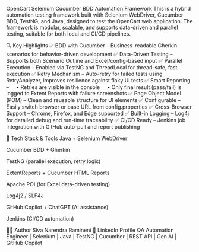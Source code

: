  OpenCart Selenium Cucumber BDD Automation Framework
This is a hybrid automation testing framework built with Selenium WebDriver, Cucumber BDD, TestNG, and Java, designed to test the OpenCart web application. The framework is modular, scalable, and supports data-driven and parallel testing, suitable for both local and CI/CD pipelines.

🔍 Key Highlights
✅ BDD with Cucumber – Business-readable Gherkin scenarios for behavior-driven development
✅ Data-Driven Testing – Supports both Scenario Outline and Excel/config-based input
✅ Parallel Execution – Enabled via TestNG and ThreadLocal<WebDriver> for thread-safe, fast execution
✅ Retry Mechanism – Auto-retry for failed tests using RetryAnalyzer, improves resilience against flaky UI tests
✅ Smart Reporting –
    • Retries are visible in the console
    • Only final result (pass/fail) is logged to Extent Reports with failure screenshots
✅ Page Object Model (POM) – Clean and reusable structure for UI elements
✅ Configurable – Easily switch browser or base URL from config.properties
✅ Cross-Browser Support – Chrome, Firefox, and Edge supported
✅ Built-in Logging – Log4j for detailed debug and run-time traceability
✅ CI/CD Ready – Jenkins job integration with GitHub auto-pull and report publishing

🔧 Tech Stack & Tools
Java + Selenium WebDriver

Cucumber BDD + Gherkin

TestNG (parallel execution, retry logic)

ExtentReports + Cucumber HTML Reports

Apache POI (for Excel data-driven testing)

Log4j2 / SLF4J

GitHub Copilot + ChatGPT (AI assistance)

Jenkins (CI/CD automation)

👨‍💻 Author
Siva Narendra Ramineni
🔗 LinkedIn Profile
QA Automation Engineer | Selenium | Java | TestNG | Cucumber | REST API | Gen AI | GitHub Copilot
